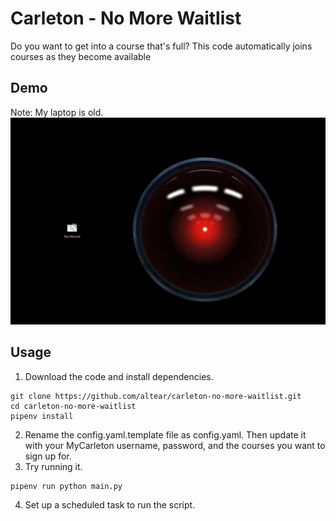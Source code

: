 # Carleton - No More Waitlist
Do you want to get into a course that's full? This code automatically joins courses as they become available

## Demo
Note: My laptop is old.
![](docs/assets/demo_carleton_central_automation.gif)


## Usage
1. Download the code and install dependencies.
  ```
  git clone https://github.com/altear/carleton-no-more-waitlist.git
  cd carleton-no-more-waitlist
  pipenv install
  ```
2. Rename the config.yaml.template file as config.yaml. Then update it with your MyCarleton username, password, and the courses you want to sign up for.
3. Try running it.
  ```
  pipenv run python main.py
  ```
4. Set up a scheduled task to run the script.
